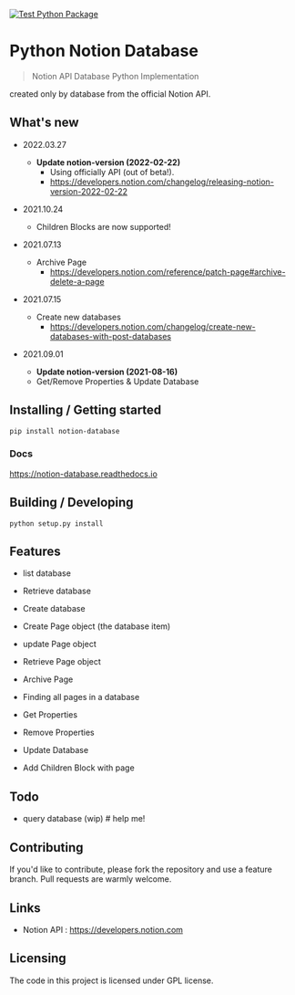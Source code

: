 [![Test Python Package](https://github.com/minwook-shin/notion-database/actions/workflows/python-publish.yml/badge.svg)](https://github.com/minwook-shin/notion-database/actions/workflows/python-publish.yml)

#  Python Notion Database
> Notion API Database Python Implementation

created only by database from the official Notion API.


## What's new

* 2022.03.27
  * **Update notion-version (2022-02-22)**
    * Using officially API (out of beta!).
    * https://developers.notion.com/changelog/releasing-notion-version-2022-02-22

* 2021.10.24
  * Children Blocks are now supported!

* 2021.07.13
    * Archive Page
        * https://developers.notion.com/reference/patch-page#archive-delete-a-page
    
* 2021.07.15
    * Create new databases
        * https://developers.notion.com/changelog/create-new-databases-with-post-databases
    
* 2021.09.01
    * **Update notion-version (2021-08-16)**
    * Get/Remove Properties & Update Database

## Installing / Getting started

```shell
pip install notion-database
```

### Docs

https://notion-database.readthedocs.io

## Building / Developing

```shell
python setup.py install
```

## Features

* list database
* Retrieve database
* Create database

* Create Page object (the database item)
* update Page object 
* Retrieve Page object

* Archive Page

* Finding all pages in a database

* Get Properties
* Remove Properties 
* Update Database

* Add Children Block with page

## Todo

* query database (wip)  # help me!

## Contributing

If you'd like to contribute, please fork the repository and use a feature branch. Pull requests are warmly welcome.

## Links

- Notion API : https://developers.notion.com

## Licensing

The code in this project is licensed under GPL license.
